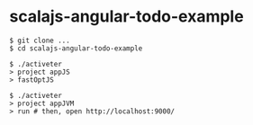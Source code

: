 # scalajs-angular-todo-example

```
$ git clone ...
$ cd scalajs-angular-todo-example

$ ./activeter
> project appJS
> fastOptJS

$ ./activeter
> project appJVM
> run # then, open http://localhost:9000/
```
